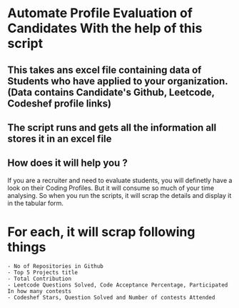 # Automate Profile Evaluation of Candidates With the help of this script 

## This takes ans excel file containing data of Students who have applied to your organization. (Data contains Candidate's Github, Leetcode, Codeshef profile links) 
## The script runs and gets all the information all stores it in an excel file

## How does it will help you ?
If you are a recruiter and need to evaluate students, you will definetly have a look on their Coding Profiles.
But it will consume so much of your time analysing. So when you run the scripts, it will scrap the details and display it in the tabular form.  
# For each, it will scrap following things
    - No of Repositories in Github 
    - Top 5 Projects title
    - Total Contribution
    - Leetcode Questions Solved, Code Acceptance Percentage, Participated In how many contests
    - Codeshef Stars, Question Solved and Number of contests Attended
